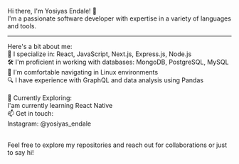 
Hi there, I'm Yosiyas Endale! 👋 <br>
I'm a passionate software developer with expertise in a variety of languages and tools.<br> 
<hr>
Here's a bit about me: <br>
🚀 I specialize in: React, JavaScript, Next.js, Express.js, Node.js <br>
🛠️ I'm proficient in working with databases: MongoDB, PostgreSQL, MySQL<br>
🐧 I'm comfortable navigating in Linux environments<br>
🔍 I have experience with GraphQL and data analysis using Pandas<br><br>
🌱 Currently Exploring:<br>
I'am currently learning React Native <br>
📫 Get in touch:<br>
Instagram: @yosiyas_endale <br><br>

Feel free to explore my repositories and reach out for collaborations or just to say hi!
